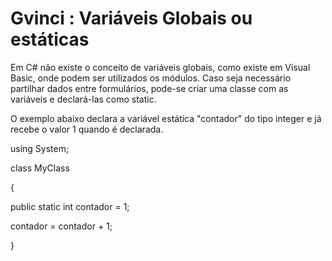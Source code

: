# Gvinci : Variáveis Globais ou estáticas

Em C\# não existe o conceito de variáveis globais, como existe em Visual Basic, onde podem ser utilizados os módulos. Caso seja necessário partilhar dados entre formulários, pode-se criar uma classe com as variáveis e declará-las como static.

O exemplo abaixo declara a variável estática "contador" do tipo integer e já recebe o valor 1 quando é declarada.

using System;

class MyClass

{

 public static int contador = 1;

 contador = contador + 1;

}

